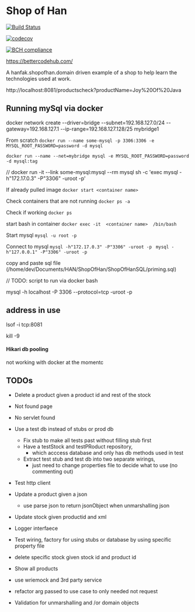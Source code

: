 # Shop of Han

[![Build Status](https://travis-ci.org/hanfak/ShopOfHan.svg?branch=master)](https://travis-ci.org/hanfak/ShopOfHan)

[![codecov](https://codecov.io/gh/hanfak/ShopOfHan/branch/master/graph/badge.svg)](https://codecov.io/gh/hanfak/ShopOfHan)


[![BCH compliance](https://bettercodehub.com/edge/badge/hanfak/ShopOfHan?branch=master)](https://bettercodehub.com/)

https://bettercodehub.com/

A hanfak.shopofhan.domain driven example of a shop to help learn the technologies used at work.

http://localhost:8081/productscheck?productName=Joy%20Of%20Java


## Running mySql via docker

docker network create --driver=bridge --subnet=192.168.127.0/24 --gateway=192.168.127.1 --ip-range=192.168.127.128/25 mybridge1


From scratch
`docker run --name some-mysql -p 3306:3306 -e MYSQL_ROOT_PASSWORD=password -d mysql`


`docker run --name --net=mybridge mysql -e MYSQL_ROOT_PASSWORD=password -d mysql:tag`

// docker run -it --link some-mysql:mysql --rm mysql sh -c 'exec  mysql -h"172.17.0.3" -P"3306" -uroot -p' 

If already pulled image
`docker start <container name>`

Check containers that are not running
`docker ps -a`


Check if working
`docker ps`

start bash in container
`docker exec -it  <container name>  /bin/bash `

Start mysql
`mysql -u root -p` 

Connect to mysql
`mysql -h"172.17.0.3" -P"3306" -uroot -p `
`mysql -h"127.0.0.1" -P"3306" -uroot -p `

copy and paste sql file (/home/dev/Documents/HAN/ShopOfHan/ShopOfHanSQL/priming.sql)

// TODO: script to run via docker bash


mysql -h localhost -P 3306 --protocol=tcp -uroot -p


## address in use

lsof -i tcp:8081

kill -9 <pid>

#### Hikari db pooling

not working with docker at the momentc

## TODOs

- Delete a product given a product id and rest of the stock
- Not found page
- No servlet found
- Use a test db instead of stubs or prod db
    - Fix stub to make all tests past without filling stub first
    - Have a testStock and testPRoduct repository, 
        - which acccess database and only has db methods used in test
    - Extract test stub and test db into two separate wirings, 
        - just need to change properties file to decide what to use (no commenting out)
    
- Test http client
- Update a product given a json
    - use parse json to return jsonObject when unmarshalling  json
- Update stock given productid and xml
- Logger interfaece
- Test wiring, factory for using stubs or database by using specific property file
- delete specific stock given stock id and product id
- Show all products
- use wriemock and 3rd party service
- refactor arg passed to use case to only needed not request
- Validation for unmarshalling and /or domain objects
